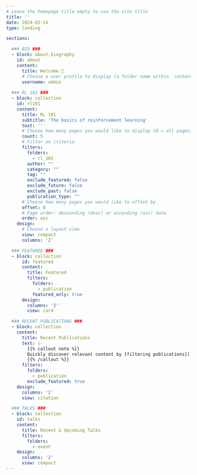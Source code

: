 ```yaml
---
# Leave the homepage title empty to use the site title
title: ''
date: 2024-02-14
type: landing

sections:

  ### BIO ###
  - block: about.biography
    id: about
    content:
      title: Welcome 👋
      # Choose a user profile to display (a folder name within `content/authors/`)
      username: admin
  
  ### RL 101 ###
  - block: collection
    id: rl101
    content:
      title: RL 101
      subtitle: 'The basics of reinforcement learning'
      text: ''
      # Choose how many pages you would like to display (0 = all pages)
      count: 5
      # Filter on criteria
      filters:
        folders:
          - rl_101
        author: ""
        category: ""
        tag: ""
        exclude_featured: false
        exclude_future: false
        exclude_past: false
        publication_type: ""
      # Choose how many pages you would like to offset by
      offset: 0
      # Page order: descending (desc) or ascending (asc) date.
      order: asc
    design:
      # Choose a layout view
      view: compact
      columns: '2'

  ### FEATURED ###
  - block: collection
      id: featured
      content:
        title: Featured
        filters:
          folders:
            - publication
          featured_only: true
      design:
        columns: '2'
        view: card

  ### RECENT PUBLICATIONS ### 
  - block: collection
    content:
      title: Recent Publications
      text: |-
        {{% callout note %}}
        Quickly discover relevant content by [filtering publications](./publication/).
        {{% /callout %}}
      filters:
        folders:
          - publication
        exclude_featured: true
    design:
      columns: '2'
      view: citation

  ### TALKS ###
  - block: collection
    id: talks
    content:
      title: Recent & Upcoming Talks
      filters:
        folders:
          - event
    design:
      columns: '2'
      view: compact
---
```

